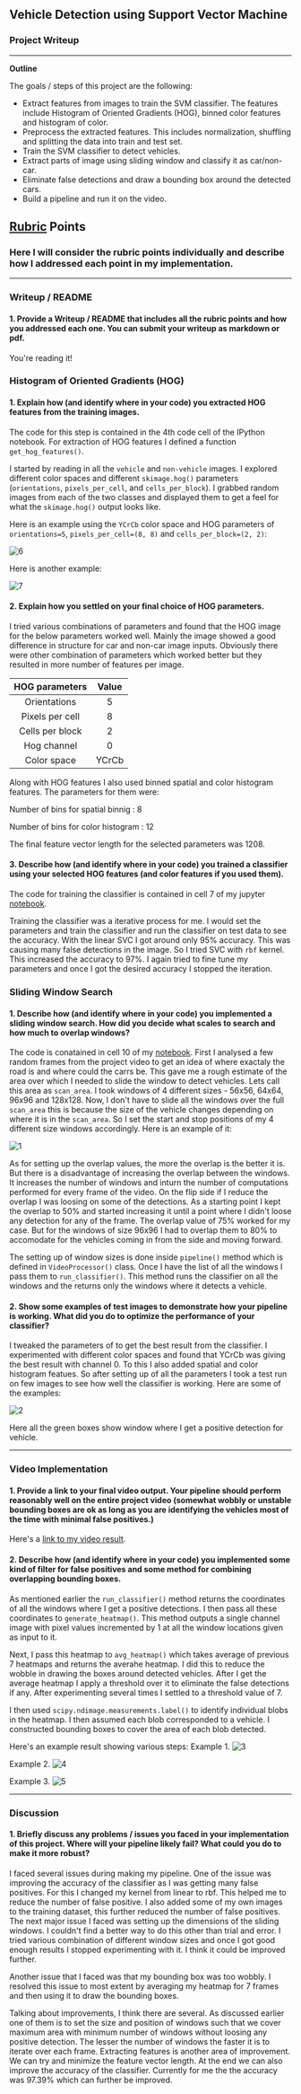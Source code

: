 ## Vehicle Detection using Support Vector Machine
### Project Writeup

---

**Outline**

The goals / steps of this project are the following:
* Extract features from images to train the SVM classifier. The features include Histogram of Oriented Gradients (HOG), binned color features and histogram of color.
* Preprocess the extracted features. This includes normalization, shuffling and splitting the data into train and test set.
* Train the SVM classifier to detect vehicles.
* Extract parts of image using sliding window and classify it as car/non-car.
* Eliminate false detections and draw a bounding box around the detected cars.
* Build a pipeline and run it on the video.


[//]: # (Image References)
[image1]: ./examples/car_not_car.png
[image2]: ./examples/HOG_example.jpg
[image3]: ./examples/sliding_windows.jpg
[image4]: ./examples/sliding_window.jpg
[image5]: ./examples/bboxes_and_heat.png
[image6]: ./examples/labels_map.png
[image7]: ./examples/output_bboxes.png
[video1]: ./project_video.mp4

## [Rubric](https://review.udacity.com/#!/rubrics/513/view) Points
### Here I will consider the rubric points individually and describe how I addressed each point in my implementation.  

---
### Writeup / README

#### 1. Provide a Writeup / README that includes all the rubric points and how you addressed each one.  You can submit your writeup as markdown or pdf.  

You're reading it!

### Histogram of Oriented Gradients (HOG)

#### 1. Explain how (and identify where in your code) you extracted HOG features from the training images.

The code for this step is contained in the 4th code cell of the IPython notebook. For extraction of HOG features I defined a function `get_hog_features()`.

I started by reading in all the `vehicle` and `non-vehicle` images. I explored different color spaces and different `skimage.hog()` parameters (`orientations`, `pixels_per_cell`, and `cells_per_block`).  I grabbed random images from each of the two classes and displayed them to get a feel for what the `skimage.hog()` output looks like.

Here is an example using the `YCrCb` color space and HOG parameters of `orientations=5`, `pixels_per_cell=(8, 8)` and `cells_per_block=(2, 2)`:


![6](https://github.com/nikhil-sinnarkar/CarND-Vehicle-Detection-master/blob/master/writeup/6.png)

Here is another example:

![7](https://github.com/nikhil-sinnarkar/CarND-Vehicle-Detection-master/blob/master/writeup/7.png)

#### 2. Explain how you settled on your final choice of HOG parameters.

I tried various combinations of parameters and found that the HOG image for the below parameters worked well. Mainly the image showed a good difference in structure for car and non-car image inputs. Obviously there were other combination of parameters which worked better but they resulted in more number of features per image. 

| HOG parameters         		|     Value           |
|:-------------------------:|:-------------------:|
| Orientations              | 5                   |
| Pixels per cell           | 8                   |
| Cells per block           | 2                   |
| Hog channel               | 0                   |
| Color space               | YCrCb               |

Along with HOG features I also used binned spatial and color histogram features. The parameters for them were:

Number of bins for spatial binnig : 8

Number of bins for color histogram : 12

The final feature vector length for the selected parameters was 1208.

#### 3. Describe how (and identify where in your code) you trained a classifier using your selected HOG features (and color features if you used them).

The code for training the classifier is contained in cell 7 of my jupyter [notebook](https://github.com/nikhil-sinnarkar/CarND-Vehicle-Detection-master/blob/master/Notebook.ipynb).

Training the classifier was a iterative process for me. I would set the parameters and train the classifier and run the classifier on test data to see the accuracy. With the linear SVC I got around only 95% accuracy. This was causing many false detections in the image. So I tried SVC with `rbf` kernel. This increased the accuracy to 97%. I again tried to fine tune my parameters and once I got the desired accuracy I stopped the iteration.

### Sliding Window Search

#### 1. Describe how (and identify where in your code) you implemented a sliding window search.  How did you decide what scales to search and how much to overlap windows?

The code is conatained in cell 10 of my [notebook](https://github.com/nikhil-sinnarkar/CarND-Vehicle-Detection-master/blob/master/Notebook.ipynb).
First I analysed a few random frames from the project video to get an idea of where exactaly the road is and where could the carrs be. This gave me a rough estimate of the area over which I needed to slide the window to detect vehicles. Lets call this area as `scan_area`. I took windows of 4 different sizes - 56x56, 64x64, 96x96 and 128x128. Now, I don't have to slide all the windows over the full `scan_area` this is because the size of the vehicle changes depending on where it is in the `scan_area`. So I set the start and stop positions of my 4 different size windows accordingly. Here is an example of it:

![1](https://github.com/nikhil-sinnarkar/CarND-Vehicle-Detection-master/blob/master/writeup/1.png)

As for setting up the overlap values, the more the overlap is the better it is. But there is a disadvantage of increasing the overlap between the windows. It increases the number of windows and inturn the number of computations performed for every frame of the video. On the flip side if I reduce the overlap I was loosing on some of the detections. As a starting point I kept the overlap to 50% and started increasing it until a point where I didn't loose any detection for any of the frame. The overlap value of 75% worked for my case. But for the windows of size 96x96 I had to overlap them to 80% to accomodate for the vehicles coming in from the side and moving forward.

The setting up of window sizes is done inside `pipeline()` method which is defined in `VideoProcessor()` class. Once I have the list of all the windows I pass them to `run_classifier()`. This method runs the classifier on all the windows and the returns only the windows where it detects a vehicle. 

#### 2. Show some examples of test images to demonstrate how your pipeline is working.  What did you do to optimize the performance of your classifier?

I tweaked the parameters of to get the best result from the classifier. I experimented with different color spaces and found that YCrCb was giving the best result with channel 0. To this I also added spatial and color histogram featues. So after setting up of all the parameters I took a test run on few images to see how well the classifier is working. Here are some of the examples:


![2](https://github.com/nikhil-sinnarkar/CarND-Vehicle-Detection-master/blob/master/writeup/2.png)

Here all the green boxes show window where I get a positive detection for vehicle.

---

### Video Implementation

#### 1. Provide a link to your final video output.  Your pipeline should perform reasonably well on the entire project video (somewhat wobbly or unstable bounding boxes are ok as long as you are identifying the vehicles most of the time with minimal false positives.)
Here's a [link to my video result](https://github.com/nikhil-sinnarkar/CarND-Vehicle-Detection-master/blob/master/video_output/project_video.mp4).


#### 2. Describe how (and identify where in your code) you implemented some kind of filter for false positives and some method for combining overlapping bounding boxes.

As mentioned earlier the `run_classifier()` method returns the coordinates of all the windows where I get a positive detections. I then pass all these coordinates to `generate_heatmap()`. This method outputs a single channel image with pixel values incremented by 1 at all the window locations given as input to it.

Next, I pass this heatmap to `avg_heatmap()` which takes average of previous 7 heatmaps and returns the averahe heatmap. I did this to reduce the wobble in drawing the boxes around detected vehicles. 
After I get the average heatmap I apply a threshold over it to eliminate the false detections if any. After experimenting several times I settled to a threshold value of 7.

I then used `scipy.ndimage.measurements.label()` to identify individual blobs in the heatmap.  I then assumed each blob corresponded to a vehicle.  I constructed bounding boxes to cover the area of each blob detected.  

Here's an example result showing various steps:
Example 1.
![3](https://github.com/nikhil-sinnarkar/CarND-Vehicle-Detection-master/blob/master/writeup/3.png)

Example 2.
![4](https://github.com/nikhil-sinnarkar/CarND-Vehicle-Detection-master/blob/master/writeup/4.png)

Example 3.
![5](https://github.com/nikhil-sinnarkar/CarND-Vehicle-Detection-master/blob/master/writeup/5.png)

---

### Discussion

#### 1. Briefly discuss any problems / issues you faced in your implementation of this project.  Where will your pipeline likely fail?  What could you do to make it more robust?

I faced several issues during making my pipeline. One of the issue was improving the accuracy of the classifier as I was getting many false positives. For this I changed my kernel from linear to rbf. This helped me to reduce the number of false positive. I also added some of my own images to the training dataset, this further reduced the number of false positives. The next major issue I faced was setting up the dimensions of the sliding windows. I couldn't find a better way to do this other than trial and error. I tried various combination of different window sizes and once I got good enough results I stopped experimenting with it. I think it could be improved further. 

Another issue that I faced was that my bounding box was too wobbly. I resolved this issue to most extent by averaging my heatmap for 7 frames and then using it to draw the bounding boxes.

Talking about improvements, I think there are several. As discussed earlier one of them is to set the size and position of windows such that we cover maximum area with minimum number of windows without loosing any positive detection. The lesser the number of windows the faster it is to iterate over each frame. Extracting features is another area of improvement. We can try and minimize the feature vector length. At the end we can also improve the accuracy of the classifier. Currently for me the the accuracy was 97.39% which can further be improved.

